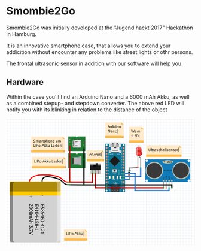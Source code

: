 # Smombie2Go

Smombie2Go was initially developed at the "Jugend hackt 2017" Hackathon in Hamburg.

It is an innovative smartphone case, that allows you to extend your addicition without encounter any problems like street lights or othr persons.

The frontal ultrasonic sensor in addition with our software will help you.

## Hardware
Within the case you'll find an Arduino Nano and a 6000 mAh Akku, as well as a combined stepup- and stepdown converter.
The above red LED will notify you with its blinking in relation to the distance of the object

![Smombie2Go hardware](https://raw.githubusercontent.com/Jugendhackt/Smombie2Go/master/JHHH-Smombie2go%20Schaltung.PNG)
